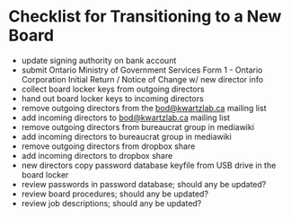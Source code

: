 Checklist for Transitioning to a New Board
==========================================

* update signing authority on bank account
* submit Ontario Ministry of Government Services Form 1 - Ontario Corporation Initial Return / Notice of Change w/ new director info
* collect board locker keys from outgoing directors
* hand out board locker keys to incoming directors
* remove outgoing directors from the bod@kwartzlab.ca mailing list
* add incoming directors to bod@kwartzlab.ca mailing list
* remove outgoing directors from bureaucrat group in mediawiki
* add incoming directors to bureaucrat group in mediawiki 
* remove outgoing directors from dropbox share
* add incoming directors to dropbox share
* new directors copy password database keyfile from USB drive in the board locker
* review passwords in password database; should any be updated?
* review board procedures; should any be updated?
* review job descriptions; should any be updated?